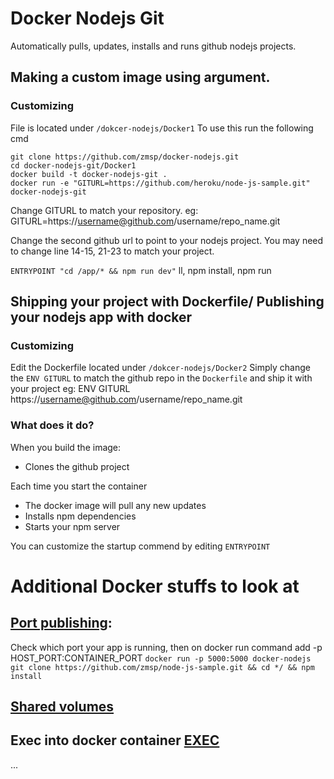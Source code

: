# Docker Nodejs Git
Automatically pulls, updates, installs and runs github nodejs projects.

## Making a custom image using argument. 

### Customizing

File is located under  `/dokcer-nodejs/Docker1`
To use this run the following cmd

```
git clone https://github.com/zmsp/docker-nodejs.git
cd docker-nodejs-git/Docker1
docker build -t docker-nodejs-git .
docker run -e "GITURL=https://github.com/heroku/node-js-sample.git" docker-nodejs-git
```
Change GITURL to match your repository. 
eg: GITURL=https://username@github.com/username/repo_name.git

Change the second github url to point to your nodejs project.
You may need to change line 14-15, 21-23 to match your project.

`ENTRYPOINT "cd /app/* && npm run dev"`
ll, npm install, npm run


## Shipping your project with Dockerfile/ Publishing your nodejs app with docker
### Customizing
Edit the Dockerfile located under `/dokcer-nodejs/Docker2`
Simply change the   `ENV GITURL` to match the github repo in the `Dockerfile` and ship it with your project
eg: ENV GITURL https://username@github.com/username/repo_name.git
### What does it do?
When you build the image:

* Clones the github project

Each time you start the container

* The docker image will pull any new updates
* Installs npm dependencies
* Starts your npm server

You can customize the startup commend by editing `ENTRYPOINT`

# Additional Docker stuffs to look at
## [Port publishing](http://docs.docker.com/engine/reference/run/):
Check which port your app is running, then on docker run command add -p HOST_PORT:CONTAINER_PORT
`docker run -p 5000:5000 docker-nodejs git clone https://github.com/zmsp/node-js-sample.git && cd */ && npm install`
## [Shared volumes](http://docs.docker.com/engine/userguide/dockervolumes/)
## Exec into docker container [EXEC](http://docs.docker.com/engine/reference/commandline/exec/)
...

